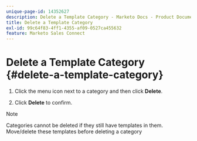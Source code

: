```yaml
---
unique-page-id: 14352627
description: Delete a Template Category - Marketo Docs - Product Documentation
title: Delete a Template Category
exl-id: 99c64f83-4ff1-4355-af09-0527ca455632
feature: Marketo Sales Connect
---
```

# Delete a Template Category {#delete-a-template-category}

1. Click the menu icon next to a category and then click **Delete**.

1. Click **Delete** to confirm.

>[!NOTE]
>
>Categories cannot be deleted if they still have templates in them. Move/delete these templates before deleting a category
